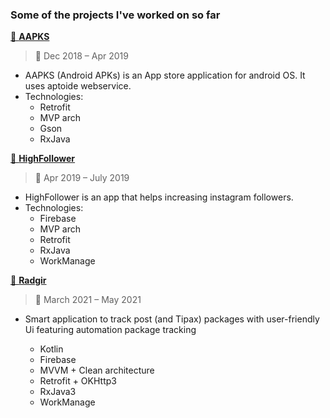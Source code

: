 ### Some of the projects I've worked on so far

[🔗 **AAPKS**](aapks.com)
> 📅 Dec 2018 – Apr 2019

-  AAPKS (Android APKs) is an App store
application for android OS. It uses aptoide
webservice.
- Technologies:
  - Retrofit
  - MVP arch
  - Gson
  - RxJava


[🔗 **HighFollower**](highfollower.com)
> 📅 Apr 2019 – July 2019

- HighFollower is an app that helps increasing
instagram followers.
- Technologies:
  - Firebase
  - MVP arch
  - Retrofit
  - RxJava
  - WorkManage

[🔗 **Radgir**](radgir.net)
> 📅 March 2021 – May 2021

- Smart application to track post (and Tipax)
packages with user-friendly Ui featuring
automation package tracking
  - Kotlin
  - Firebase
  - MVVM + Clean architecture
  - Retrofit + OKHttp3
  - RxJava3
  - WorkManage


  ‌